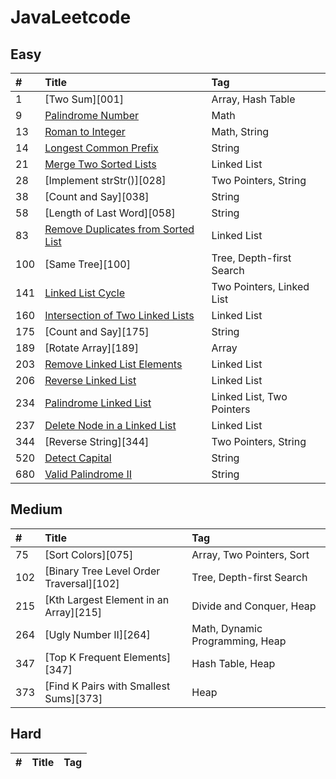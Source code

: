 # JavaLeetcode


## Easy

|#|Title|Tag|
|:------------- |:------------- |:------------- |
|1|[Two Sum][001]|Array, Hash Table|
|9|[Palindrome Number][009]|Math|
|13|[Roman to Integer][013]|Math, String|
|14|[Longest Common Prefix][014]|String|
|21|[Merge Two Sorted Lists][021]|Linked List|
|28|[Implement strStr()][028]|Two Pointers, String|
|38|[Count and Say][038]|String|
|58|[Length of Last Word][058]|String|
|83|[Remove Duplicates from Sorted List][083]|Linked List|
|100|[Same Tree][100]|Tree, Depth-first Search|
|141|[Linked List Cycle][141]|Two Pointers, Linked List|
|160|[Intersection of Two Linked Lists][160]|Linked List|
|175|[Count and Say][175]|String|
|189|[Rotate Array][189]|Array|
|203|[Remove Linked List Elements][203]|Linked List|
|206|[Reverse Linked List][206]|Linked List|
|234|[Palindrome Linked List][234]|Linked List, Two Pointers|
|237|[Delete Node in a Linked List][237]|Linked List|
|344|[Reverse String][344]|Two Pointers, String|
|520|[Detect Capital][520]|String|
|680|[Valid Palindrome II][680]|String|






## Medium

|#|Title|Tag|
|:------------- |:------------- |:------------- |
|75|[Sort Colors][075]|Array, Two Pointers, Sort|
|102|[Binary Tree Level Order Traversal][102]|Tree, Depth-first Search|
|215|[Kth Largest Element in an Array][215]|Divide and Conquer, Heap|
|264|[Ugly Number II][264]|Math, Dynamic Programming, Heap|
|347|[Top K Frequent Elements][347]|Hash Table, Heap|
|373|[Find K Pairs with Smallest Sums][373]|Heap|







## Hard

|#|Title|Tag|
|:------------- |:------------- |:------------- |






[src]: https://github.com/Blankj/awesome-java-leetcode/tree/master/src
[note]: https://github.com/Blankj/awesome-java-leetcode/tree/master/note
[companies]: https://github.com/Blankj/awesome-java-leetcode/blob/master/Companies.md

[009]: https://github.com/notyao/Java-Leetcode/blob/master/PalindromeNumber.java
[013]: https://github.com/notyao/Java-Leetcode/blob/master/RomanToInteger.java
[014]: https://github.com/notyao/Java-Leetcode/blob/master/LongestCommonPrefix.java
[021]: https://github.com/notyao/Java-Leetcode/blob/master/MergeTwoSortedLists.java
[083]: https://github.com/notyao/Java-Leetcode/blob/master/RemoveDuplicatesFromSortedList.java
[141]: https://github.com/notyao/Java-Leetcode/blob/master/LinkedListCycle.java
[160]: https://github.com/notyao/Java-Leetcode/blob/master/IntersectionOfTwoLinkedLists.java
[203]: https://github.com/notyao/Java-Leetcode/blob/master/RemoveDuplicatesFromSortedList.java
[206]: https://github.com/notyao/Java-Leetcode/blob/master/ReverseLinkedList.java
[234]: https://github.com/notyao/Java-Leetcode/blob/master/PalindromeLinkedList.java
[237]: https://github.com/notyao/Java-Leetcode/blob/master/DeleteNodeInALinkedList.java
[520]: https://github.com/notyao/Java-Leetcode/blob/master/DetectCapital.java
[680]: https://github.com/notyao/Java-Leetcode/blob/master/ValidPalindromeII.java


[002]: https://github.com/Blankj/awesome-java-leetcode/blob/master/note/002/README.md
[554]: https://github.com/Blankj/awesome-java-leetcode/blob/master/note/554/README.md

[004]: https://github.com/Blankj/awesome-java-leetcode/blob/master/note/004/README.md
[010]: https://github.com/Blankj/awesome-java-leetcode/blob/master/note/010/README.md

